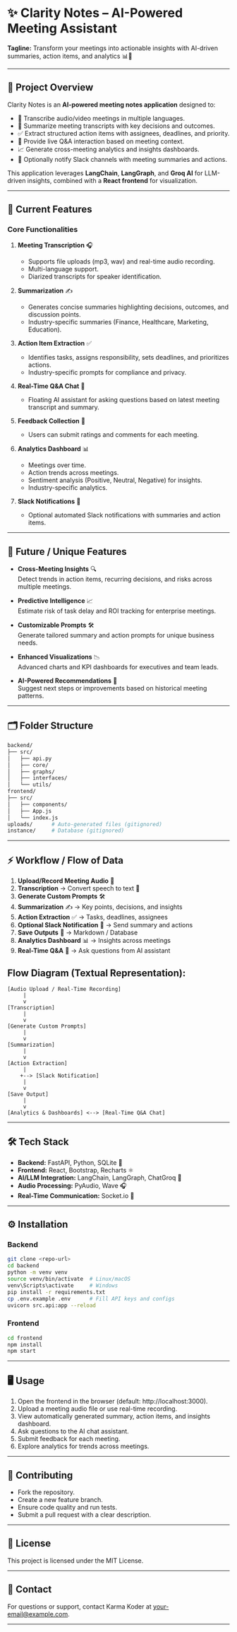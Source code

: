 # ✨ Clarity Notes – AI-Powered Meeting Assistant

**Tagline:** Transform your meetings into actionable insights with AI-driven summaries, action items, and analytics 📊🤖

---

## 📝 Project Overview

Clarity Notes is an **AI-powered meeting notes application** designed to:

- 🎤 Transcribe audio/video meetings in multiple languages.
- 🧾 Summarize meeting transcripts with key decisions and outcomes.
- ✅ Extract structured action items with assignees, deadlines, and priority.
- 💬 Provide live Q&A interaction based on meeting context.
- 📈 Generate cross-meeting analytics and insights dashboards.
- 🔔 Optionally notify Slack channels with meeting summaries and actions.

This application leverages **LangChain**, **LangGraph**, and **Groq AI** for LLM-driven insights, combined with a **React frontend** for visualization.

---

## 🚀 Current Features

### Core Functionalities

1. **Meeting Transcription** 🎧  
    - Supports file uploads (mp3, wav) and real-time audio recording.  
    - Multi-language support.  
    - Diarized transcripts for speaker identification.

2. **Summarization** ✍️  
    - Generates concise summaries highlighting decisions, outcomes, and discussion points.  
    - Industry-specific summaries (Finance, Healthcare, Marketing, Education).

3. **Action Item Extraction** ✅  
    - Identifies tasks, assigns responsibility, sets deadlines, and prioritizes actions.  
    - Industry-specific prompts for compliance and privacy.

4. **Real-Time Q&A Chat** 💬  
    - Floating AI assistant for asking questions based on latest meeting transcript and summary.

5. **Feedback Collection** 🌟  
    - Users can submit ratings and comments for each meeting.

6. **Analytics Dashboard** 📊  
    - Meetings over time.  
    - Action trends across meetings.  
    - Sentiment analysis (Positive, Neutral, Negative) for insights.  
    - Industry-specific analytics.

7. **Slack Notifications** 🔔  
    - Optional automated Slack notifications with summaries and action items.

---

## 🌟 Future / Unique Features

- **Cross-Meeting Insights** 🔍  
  Detect trends in action items, recurring decisions, and risks across multiple meetings.

- **Predictive Intelligence** 📈  
  Estimate risk of task delay and ROI tracking for enterprise meetings.

- **Customizable Prompts** 🛠️  
  Generate tailored summary and action prompts for unique business needs.

- **Enhanced Visualizations** 📉  
  Advanced charts and KPI dashboards for executives and team leads.

- **AI-Powered Recommendations** 🤖  
  Suggest next steps or improvements based on historical meeting patterns.

---

## 🗂️ Folder Structure

```bash
backend/
├── src/
│   ├── api.py
│   ├── core/
│   ├── graphs/
│   ├── interfaces/
│   └── utils/
frontend/
├── src/
│   ├── components/
│   ├── App.js
│   └── index.js
uploads/      # Auto-generated files (gitignored)
instance/     # Database (gitignored)
```

---

## ⚡ Workflow / Flow of Data

1. **Upload/Record Meeting Audio** 🎤  
2. **Transcription** → Convert speech to text 📝  
3. **Generate Custom Prompts** 🛠️  
4. **Summarization** ✍️ → Key points, decisions, and insights  
5. **Action Extraction** ✅ → Tasks, deadlines, assignees  
6. **Optional Slack Notification** 🔔 → Send summary and actions  
7. **Save Outputs** 💾 → Markdown / Database  
8. **Analytics Dashboard** 📊 → Insights across meetings  
9. **Real-Time Q&A** 💬 → Ask questions from AI assistant  

## **Flow Diagram (Textual Representation):**
```mermaid
[Audio Upload / Real-Time Recording]
     |
     v
[Transcription]
     |
     v
[Generate Custom Prompts]
     |
     v
[Summarization]
     |
     v
[Action Extraction]
     |
    +--> [Slack Notification]
     |
     v
[Save Output]
     |
     v
[Analytics & Dashboards] <--> [Real-Time Q&A Chat]
```

---

## 🛠️ Tech Stack

- **Backend:** FastAPI, Python, SQLite 🐍  
- **Frontend:** React, Bootstrap, Recharts ⚛️  
- **AI/LLM Integration:** LangChain, LangGraph, ChatGroq 🤖  
- **Audio Processing:** PyAudio, Wave 🎧  
- **Real-Time Communication:** Socket.io 💬

---

## ⚙️ Installation

### Backend

```bash
git clone <repo-url>
cd backend
python -m venv venv
source venv/bin/activate  # Linux/macOS
venv\Scripts\activate     # Windows
pip install -r requirements.txt
cp .env.example .env      # Fill API keys and configs
uvicorn src.api:app --reload
```

### Frontend

```bash
cd frontend
npm install
npm start
```

---

## 🖥️ Usage

1. Open the frontend in the browser (default: http://localhost:3000).
2. Upload a meeting audio file or use real-time recording.
3. View automatically generated summary, action items, and insights dashboard.
4. Ask questions to the AI chat assistant.
5. Submit feedback for each meeting.
6. Explore analytics for trends across meetings.

---

## 🤝 Contributing

- Fork the repository.
- Create a new feature branch.
- Ensure code quality and run tests.
- Submit a pull request with a clear description.

---

## 📄 License

This project is licensed under the MIT License.

---

## 📧 Contact

For questions or support, contact Karma Koder at your-email@example.com.

---


